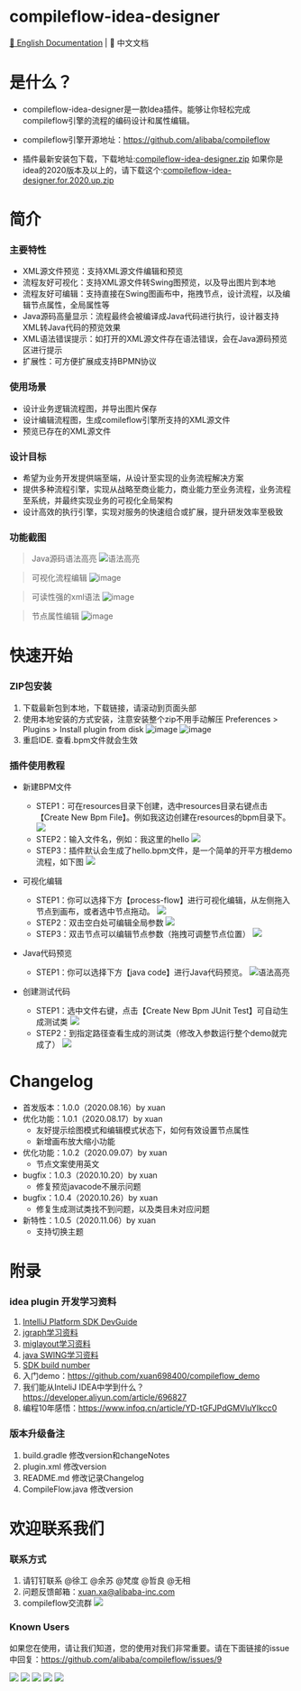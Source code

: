 # compileflow-idea-designer

[📖 English Documentation](README.md) | 📖 中文文档
 
# 是什么？
* compileflow-idea-designer是一款Idea插件。能够让你轻松完成compileflow引擎的流程的编码设计和属性编辑。

* compileflow引擎开源地址：https://github.com/alibaba/compileflow

* 插件最新安装包下载，下载地址:[compileflow-idea-designer.zip](doc/designer/compileflow-idea-designer-1.0.5.zip)
如果你是idea的2020版本及以上的，请下载这个:[compileflow-idea-designer.for.2020.up.zip](doc/designer/compileflow-idea-designer-1.0.5.for.2020.up.zip)

# 简介

### 主要特性

* XML源文件预览：支持XML源文件编辑和预览
* 流程友好可视化：支持XML源文件转Swing图预览，以及导出图片到本地
* 流程友好可编辑：支持直接在Swing图画布中，拖拽节点，设计流程，以及编辑节点属性，全局属性等
* Java源码高量显示：流程最终会被编译成Java代码进行执行，设计器支持XML转Java代码的预览效果
* XML语法错误提示：如打开的XML源文件存在语法错误，会在Java源码预览区进行提示
* 扩展性：可方便扩展成支持BPMN协议

### 使用场景
* 设计业务逻辑流程图，并导出图片保存
* 设计编辑流程图，生成comileflow引擎所支持的XML源文件
* 预览已存在的XML源文件

### 设计目标
* 希望为业务开发提供端至端，从设计至实现的业务流程解决方案
* 提供多种流程引擎，实现从战略至商业能力，商业能力至业务流程，业务流程至系统，并最终实现业务的可视化全局架构
* 设计高效的执行引擎，实现对服务的快速组合或扩展，提升研发效率至极致

### 功能截图

> Java源码语法高亮
![语法高亮](doc/image/pre_javacode.png)

> 可视化流程编辑
![image](doc/image/pre_chat.png)

> 可读性强的xml语法
![image](doc/image/pre_xml.png)

> 节点属性编辑
![image](doc/image/pre_edit.png)

# 快速开始

### ZIP包安装

1. 下载最新包到本地，下载链接，请滚动到页面头部
2. 使用本地安装的方式安装，注意安装整个zip不用手动解压  Preferences > Plugins > Install plugin from disk
  ![image](doc/image/install_1.png)
  ![image](doc/image/install_2.png)
3. 重启IDE. 查看.bpm文件就会生效

### 插件使用教程
* 新建BPM文件
    * STEP1：可在resources目录下创建，选中resources目录右键点击【Create New Bpm File】。例如我这边创建在resources的bpm目录下。
    ![](doc/image/designer_1.png)
    * STEP2：输入文件名，例如：我这里的hello
    ![](doc/image/designer_2.png)
    * STEP3：插件默认会生成了hello.bpm文件，是一个简单的开平方根demo流程，如下图
    ![](doc/image/designer_3.png)
    
* 可视化编辑
  * STEP1：你可以选择下方【process-flow】进行可视化编辑，从左侧拖入节点到画布，或者选中节点拖动。
  ![](doc/image/designer_4.png)
  - STEP2：双击空白处可编辑全局参数
  ![](doc/image/designer_5.png)
  - STEP3：双击节点可以编辑节点参数（拖拽可调整节点位置）
  ![](doc/image/designer_6.png)
  
* Java代码预览
  * STEP1：你可以选择下方【java code】进行Java代码预览。
  ![语法高亮](doc/image/pre_javacode.png)

* 创建测试代码
  * STEP1：选中文件右键，点击【Create New Bpm JUnit Test】可自动生成测试类
  ![](doc/image/designer_7.png)
  * STEP2：到指定路径查看生成的测试类（修改入参数运行整个demo就完成了）
   ![](doc/image/designer_8.png)


# Changelog

* 首发版本：1.0.0（2020.08.16）by xuan
* 优化功能：1.0.1（2020.08.17）by xuan
    * 友好提示绘图模式和编辑模式状态下，如何有效设置节点属性
    * 新增画布放大缩小功能
* 优化功能：1.0.2（2020.09.07）by xuan
    * 节点文案使用英文
* bugfix：1.0.3（2020.10.20）by xuan
    * 修复预览javacode不展示问题
* bugfix：1.0.4（2020.10.26）by xuan
    * 修复生成测试类找不到问题，以及类目未对应问题
* 新特性：1.0.5（2020.11.06）by xuan
    * 支持切换主题
      
      

# 附录

### idea plugin 开发学习资料

1. [IntelliJ Platform SDK DevGuide](https://www.jetbrains.org/intellij/sdk/docs/welcome.html)
2. [jgraph学习资料](https://jgraph.github.io/mxgraph/docs/tutorial.html)
3. [miglayout学习资料](http://www.miglayout.com/whitepaper.html)
4. [java SWING学习资料](https://docs.oracle.com/javase/tutorial/uiswing/components/table.html)
5. [SDK build number](http://www.jetbrains.org/intellij/sdk/docs/basics/getting_started/build_number_ranges.html)
6. 入门demo：https://github.com/xuan698400/compileflow_demo
7. 我们能从InteliJ IDEA中学到什么？ https://developer.aliyun.com/article/696827
8. 编程10年感悟：https://www.infoq.cn/article/YD-tGFJPdGMVluYIkcc0 

### 版本升级备注

1. build.gradle 修改version和changeNotes
2. plugin.xml 修改version
3. README.md 修改记录Changelog
4. CompileFlow.java 修改version

# 欢迎联系我们

### 联系方式

1. 请钉钉联系 @徐工 @余苏 @梵度 @哲良  @无相
2. 问题反馈邮箱：xuan.xa@alibaba-inc.com
3. compileflow交流群
![](doc/image/gs.jpg)

### Known Users
如果您在使用，请让我们知道，您的使用对我们非常重要。请在下面链接的issue中回复：https://github.com/alibaba/compileflow/issues/9

![](doc/image/known_users/alibaba.png)
![](doc/image/known_users/alipay.png)
![](doc/image/known_users/aliyun.png)
![](doc/image/known_users/taobao.png)
![](doc/image/known_users/tmall.png)